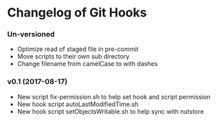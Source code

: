 # Changelog of Git Hooks



### Un-versioned

- Optimize read of staged file in pre-commit
- Move scripts to their own sub directory
- Change filename from camelCase to with dashes


### v0.1 (2017-08-17)

- New script fix-permission.sh to help set hook and script permission
- New hook script autoLastModifiedTime.sh
- New hook script setObjectsWritable.sh to help sync with nutstore
